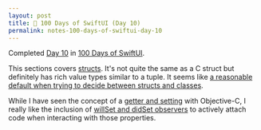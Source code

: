 ```yaml
---
layout: post
title: 📔 100 Days of SwiftUI (Day 10)
permalink: notes-100-days-of-swiftui-day-10
---
```


Completed [Day 10](https://www.hackingwithswift.com/100/swiftui/10) in [100 Days of SwiftUI](https://www.hackingwithswift.com/100/swiftui).

This sections covers [structs](https://en.wikipedia.org/wiki/Struct_(C_programming_language)). It's not quite the same as a C struct but definitely has rich value types similar to a tuple. It seems like [a reasonable default when trying to decide between structs and classes](https://developer.apple.com/documentation/swift/choosing-between-structures-and-classes#Choose-Structures-by-Default).

While I have seen the concept of a [getter and setting](https://en.wikipedia.org/wiki/Mutator_method) with Objective-C, I really like the inclusion of [willSet and didSet observers](https://docs.swift.org/swift-book/documentation/the-swift-programming-language/properties/) to actively attach code when interacting with those properties.
